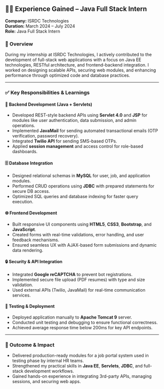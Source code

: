 ## 🧑‍💻 Experience Gained – Java Full Stack Intern  
**Company:** ISRDC Technologies  
**Duration:** March 2024 – July 2024  
**Role:** Java Full Stack Intern

### 🔹 Overview
During my internship at ISRDC Technologies, I actively contributed to the development of full-stack web applications with a focus on Java EE technologies, RESTful architecture, and frontend-backend integration. I worked on designing scalable APIs, securing web modules, and enhancing performance through optimized code and database practices.

---

### ✅ Key Responsibilities & Learnings

#### 🔧 Backend Development (Java + Servlets)
- Developed REST-style backend APIs using **Servlet 4.0** and **JSP** for modules like user authentication, data submission, and admin operations.
- Implemented **JavaMail** for sending automated transactional emails (OTP verification, password recovery).
- Integrated **Twilio API** for sending SMS-based OTPs.
- Applied **session management** and access control for role-based dashboards.

#### 🗄️ Database Integration
- Designed relational schemas in **MySQL** for user, job, and application modules.
- Performed CRUD operations using **JDBC** with prepared statements for secure DB access.
- Optimized SQL queries and database indexing for faster query execution.

#### 🌐 Frontend Development
- Built responsive UI components using **HTML5**, **CSS3**, **Bootstrap**, and **JavaScript**.
- Created forms with real-time validations, error handling, and user feedback mechanisms.
- Ensured seamless UX with AJAX-based form submissions and dynamic data rendering.

#### 🔒 Security & API Integration
- Integrated **Google reCAPTCHA** to prevent bot registrations.
- Implemented secure file upload (PDF resumes) with type and size validation.
- Used external APIs (Twilio, JavaMail) for real-time communication services.

#### 🧪 Testing & Deployment
- Deployed application manually to **Apache Tomcat 9** server.
- Conducted unit testing and debugging to ensure functional correctness.
- Achieved average response time below 200ms for key API endpoints.

---

### 🏁 Outcome & Impact
- Delivered production-ready modules for a job portal system used in testing phase by internal HR teams.
- Strengthened my practical skills in **Java EE**, **Servlets**, **JDBC**, and full-stack development workflows.
- Gained hands-on experience in integrating 3rd-party APIs, managing sessions, and securing web apps.
